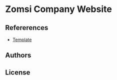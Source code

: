 # Zomsi Company Website

## Refererences

- [Template](https://templatemo.com/tm-561-purple-buzz)

## Authors

## License